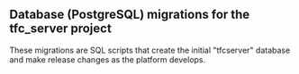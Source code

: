## Database (PostgreSQL) migrations for the tfc_server project

These migrations are SQL scripts that create the initial "tfcserver" database and make release
changes as the platform develops.

